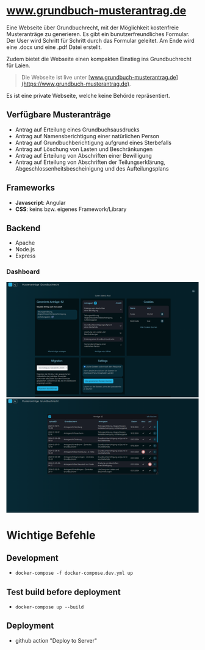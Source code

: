 # www.grundbuch-musterantrag.de

Eine Webseite über Grundbuchrecht, mit der Möglichkeit kostenfreie Musteranträge zu generieren.
Es gibt ein bunutzerfreundliches Formular. Der User wird Schritt für Schritt durch das Formular geleitet. Am Ende wird eine .docx und eine .pdf Datei erstellt.

Zudem bietet die Webseite einen kompakten Einstieg ins Grundbuchrecht für Laien.

> Die Webseite ist live unter [www.grundbuch-musterantrag.de](https://www.grundbuch-musterantrag.de).

Es ist eine private Webseite, welche keine Behörde repräsentiert.

## Verfügbare Musteranträge

- Antrag auf Erteilung eines Grundbuchsausdrucks
- Antrag auf Namensberichtigung einer natürlichen Person
- Antrag auf Grundbuchberichtigung aufgrund eines Sterbefalls
- Antrag auf Löschung von Lasten und Beschränkungen
- Antrag auf Erteilung von Abschriften einer Bewilligung
- Antrag auf Erteilung von Abschriften der Teilungserklärung, Abgeschlossenheitsbescheinigung und des Aufteilungsplans

## Frameworks

- **Javascript**: Angular
- **CSS**: keins bzw. eigenes Framework/Library

## Backend

- Apache
- Node.js
- Express

### Dashboard

![Dashboard](/public/images/readme/dashboard-home.png)
![Dashboard](/public/images/readme/dashboard-antragsliste.png)

# Wichtige Befehle

## Development

- `docker-compose -f docker-compose.dev.yml up`

## Test build before deployment

- `docker-compose up --build`

## Deployment

- github action "Deploy to Server"
